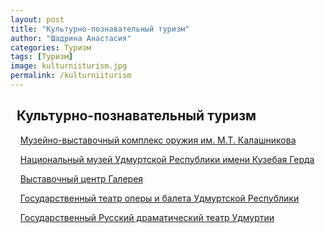 ```yaml
---
layout: post
title: "Культурно-познавательный туризм"
author: "Шадрина Анастасия"
categories: Туризм
tags: [Туризм]
image: kulturniiturism.jpg
permalink: /kulturniiturism
---
```


## &nbsp;&nbsp;Культурно-познавательный туризм

&nbsp;&nbsp;&nbsp;&nbsp;[Музейно-выставочный комплекс оружия им. М.Т. Калашникова](/kalashnikov)

&nbsp;&nbsp;&nbsp;&nbsp;[Национальный музей Удмуртской Республики имени Кузебая Герда](/museiimenigerda)

&nbsp;&nbsp;&nbsp;&nbsp;[Выставочный центр Галерея](/galereya)

&nbsp;&nbsp;&nbsp;&nbsp;[Государственный театр оперы и балета Удмуртской Республики](/theatreoperibaleta)

&nbsp;&nbsp;&nbsp;&nbsp;[Государственный Русский драматический театр Удмуртии](/dramteatr)